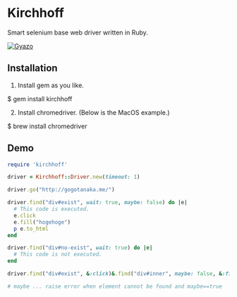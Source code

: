 # Kirchhoff

Smart selenium base web driver written in Ruby.

[![Gyazo](http://i.gyazo.com/511b5265c67d41fc2cd7394c1eee3b7a.gif)](http://gyazo.com/511b5265c67d41fc2cd7394c1eee3b7a)

## Installation

1. Install gem as you like.

  $ gem install kirchhoff

2. Install chromedriver. (Below is the MacOS example.)

  $ brew install chromedriver


## Demo

```rb
require 'kirchhoff'

driver = Kirchhoff::Driver.new(timeout: 1)

driver.go("http://gogotanaka.me/")

driver.find("div#exist", wait: true, maybe: false) do |e|
  # This code is executed.
  e.click
  e.fill("hogehoge")
  p e.to_html
end

driver.find("div#no-exist", wait: true) do |e|
  # This code is not executed.
end

driver.find("div#exist", &:click)&.find("div#inner", maybe: false, &:fill)

# maybe ... raise error when element cannot be found and maybe==true
```

